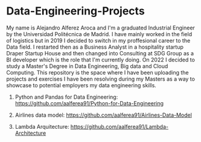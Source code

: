 # Data-Engineering-Projects
My name is Alejandro Alferez Aroca and I'm a graduated Industrial Engineer by the Universidad Politécnica de Madrid. I have mainly worked in the field of logistics but in 2019 I decided to switch in my proffesional career to the Data field. I restarted then as a Business Analyst in a hospitality startup Draper Startup House and then changed into Consulting at SDG Group as a BI developer which is the role that I'm currently doing. On 2022 I decided to study a Master's Degree in Data Engineering, Big data and Cloud Computing. This repository is the space where I have been uploading the projects and exercises I have been resolving during my Masters as a way to showcase to potential employers my data engineering skills.

1. Python and Pandas for Data Engineering: https://github.com/aalferea91/Python-for-Data-Engineering

2. Airlines data model: https://github.com/aalferea91/Airlines-Data-Model

3. Lambda Arquitecture: https://github.com/aalferea91/Lambda-Architecture
